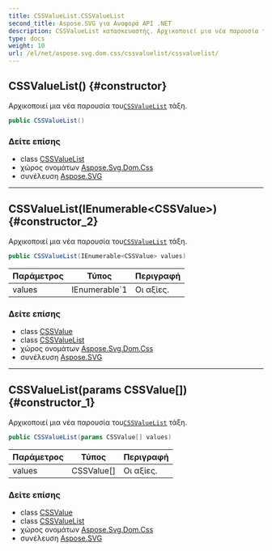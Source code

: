 ```yaml
---
title: CSSValueList.CSSValueList
second_title: Aspose.SVG για Αναφορά API .NET
description: CSSValueList κατασκευαστής. Αρχικοποιεί μια νέα παρουσία τουCSSValueList τάξη.
type: docs
weight: 10
url: /el/net/aspose.svg.dom.css/cssvaluelist/cssvaluelist/
---
```

## CSSValueList() {#constructor}

Αρχικοποιεί μια νέα παρουσία του[`CSSValueList`](../) τάξη.

```csharp
public CSSValueList()
```

### Δείτε επίσης

* class [CSSValueList](../)
* χώρος ονομάτων [Aspose.Svg.Dom.Css](../../cssvaluelist/)
* συνέλευση [Aspose.SVG](../../../)

---

## CSSValueList(IEnumerable&lt;CSSValue&gt;) {#constructor_2}

Αρχικοποιεί μια νέα παρουσία του[`CSSValueList`](../) τάξη.

```csharp
public CSSValueList(IEnumerable<CSSValue> values)
```

| Παράμετρος | Τύπος | Περιγραφή |
| --- | --- | --- |
| values | IEnumerable`1 | Οι αξίες. |

### Δείτε επίσης

* class [CSSValue](../../cssvalue/)
* class [CSSValueList](../)
* χώρος ονομάτων [Aspose.Svg.Dom.Css](../../cssvaluelist/)
* συνέλευση [Aspose.SVG](../../../)

---

## CSSValueList(params CSSValue[]) {#constructor_1}

Αρχικοποιεί μια νέα παρουσία του[`CSSValueList`](../) τάξη.

```csharp
public CSSValueList(params CSSValue[] values)
```

| Παράμετρος | Τύπος | Περιγραφή |
| --- | --- | --- |
| values | CSSValue[] | Οι αξίες. |

### Δείτε επίσης

* class [CSSValue](../../cssvalue/)
* class [CSSValueList](../)
* χώρος ονομάτων [Aspose.Svg.Dom.Css](../../cssvaluelist/)
* συνέλευση [Aspose.SVG](../../../)


